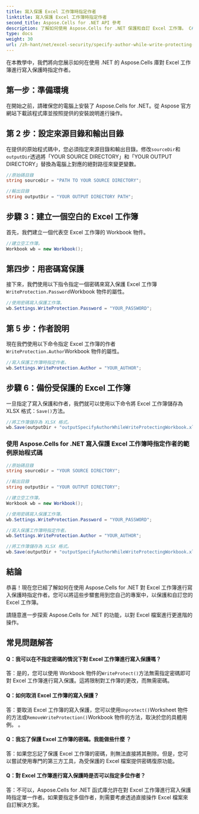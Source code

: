```yaml
---
title: 寫入保護 Excel 工作簿時指定作者
linktitle: 寫入保護 Excel 工作簿時指定作者
second_title: Aspose.Cells for .NET API 參考
description: 了解如何使用 Aspose.Cells for .NET 保護和自訂 Excel 工作簿。 C# 逐步教學。
type: docs
weight: 30
url: /zh-hant/net/excel-security/specify-author-while-write-protecting-excel-workbook/
---
```


在本教學中，我們將向您展示如何在使用 .NET 的 Aspose.Cells 庫對 Excel 工作簿進行寫入保護時指定作者。

## 第一步：準備環境

在開始之前，請確保您的電腦上安裝了 Aspose.Cells for .NET。從 Aspose 官方網站下載該程式庫並按照提供的安裝說明進行操作。

## 第 2 步：設定來源目錄和輸出目錄

在提供的原始程式碼中，您必須指定來源目錄和輸出目錄。修改`sourceDir`和`outputDir`透過將「YOUR SOURCE DIRECTORY」和「YOUR OUTPUT DIRECTORY」替換為電腦上對應的絕對路徑來變更變數。

```csharp
//原始碼目錄
string sourceDir = "PATH TO YOUR SOURCE DIRECTORY";

//輸出目錄
string outputDir = "YOUR OUTPUT DIRECTORY PATH";
```

## 步驟 3：建立一個空白的 Excel 工作簿

首先，我們建立一個代表空 Excel 工作簿的 Workbook 物件。

```csharp
//建立空工作簿。
Workbook wb = new Workbook();
```

## 第四步：用密碼寫保護

接下來，我們使用以下指令指定一個密碼來寫入保護 Excel 工作簿`WriteProtection.Password`Workbook 物件的屬性。

```csharp
//使用密碼寫入保護工作簿。
wb.Settings.WriteProtection.Password = "YOUR_PASSWORD";
```

## 第 5 步：作者說明

現在我們使用以下命令指定 Excel 工作簿的作者`WriteProtection.Author`Workbook 物件的屬性。

```csharp
//寫入保護工作簿時指定作者。
wb.Settings.WriteProtection.Author = "YOUR_AUTHOR";
```

## 步驟 6：備份受保護的 Excel 工作簿

一旦指定了寫入保護和作者，我們就可以使用以下命令將 Excel 工作簿儲存為 XLSX 格式：`Save()`方法。

```csharp
//將工作簿儲存為 XLSX 格式。
wb.Save(outputDir + "outputSpecifyAuthorWhileWriteProtectingWorkbook.xlsx");
```

### 使用 Aspose.Cells for .NET 寫入保護 Excel 工作簿時指定作者的範例原始程式碼 
```csharp
//原始碼目錄
string sourceDir = "YOUR SOURCE DIRECTORY";

//輸出目錄
string outputDir = "YOUR OUTPUT DIRECTORY";

//建立空工作簿。
Workbook wb = new Workbook();

//使用密碼寫入保護工作簿。
wb.Settings.WriteProtection.Password = "YOUR_PASSWORD";

//寫入保護工作簿時指定作者。
wb.Settings.WriteProtection.Author = "YOUR_AUTHOR";

//將工作簿儲存為 XLSX 格式。
wb.Save(outputDir + "outputSpecifyAuthorWhileWriteProtectingWorkbook.xlsx");

```

## 結論

恭喜！現在您已經了解如何在使用 Aspose.Cells for .NET 對 Excel 工作簿進行寫入保護時指定作者。您可以將這些步驟套用到您自己的專案中，以保護和自訂您的 Excel 工作簿。

請隨意進一步探索 Aspose.Cells for .NET 的功能，以對 Excel 檔案進行更進階的操作。

## 常見問題解答

#### Q：我可以在不指定密碼的情況下對 Excel 工作簿進行寫入保護嗎？

答：是的，您可以使用 Workbook 物件的`WriteProtect()`方法無需指定密碼即可對 Excel 工作簿進行寫入保護。這將限制對工作簿的更改，而無需密碼。

#### Q：如何取消 Excel 工作簿的寫入保護？

答：要取消 Excel 工作簿的寫入保護，您可以使用`Unprotect()`Worksheet 物件的方法或`RemoveWriteProtection()`Workbook 物件的方法，取決於您的具體用例。 。

#### Q：我忘了保護 Excel 工作簿的密碼。我能做些什麼 ？

答：如果您忘記了保護 Excel 工作簿的密碼，則無法直接將其刪除。但是，您可以嘗試使用專門的第三方工具，為受保護的 Excel 檔案提供密碼復原功能。

#### Q：對 Excel 工作簿進行寫入保護時是否可以指定多位作者？

答：不可以，Aspose.Cells for .NET 函式庫允許在對 Excel 工作簿進行寫入保護時指定單一作者。如果要指定多個作者，則需要考慮透過直接操作 Excel 檔案來自訂解決方案。
